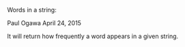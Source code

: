 Words in a string:


Paul Ogawa
April 24, 2015

It will return how frequently a word appears in a given string.
